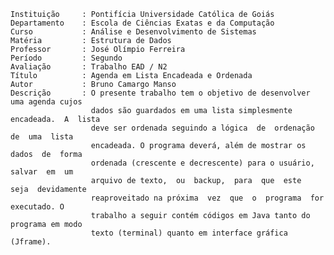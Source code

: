	Instituição     : Pontifícia Universidade Católica de Goiás
	Departamento    : Escola de Ciências Exatas e da Computação
	Curso           : Análise e Desenvolvimento de Sistemas
	Matéria         : Estrutura de Dados
	Professor       : José Olímpio Ferreira
	Período         : Segundo
	Avaliação       : Trabalho EAD / N2
	Título          : Agenda em Lista Encadeada e Ordenada
	Autor           : Bruno Camargo Manso
	Descrição       : O presente trabalho tem o objetivo de desenvolver uma agenda cujos 
	                  dados são guardados em uma lista simplesmente encadeada.  A  lista 
	                  deve ser ordenada seguindo a lógica  de  ordenação  de  uma  lista 
	                  encadeada. O programa deverá, além de mostrar os  dados  de  forma 
	                  ordenada (crescente e decrescente) para o usuário,  salvar  em  um 
	                  arquivo de texto,  ou  backup,  para  que  este  seja  devidamente 
	                  reaproveitado na próxima  vez  que  o  programa  for  executado. O 
	                  trabalho a seguir contém códigos em Java tanto do programa em modo 
	                  texto (terminal) quanto em interface gráfica (Jframe).